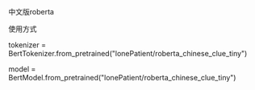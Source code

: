 中文版roberta

使用方式

tokenizer = BertTokenizer.from_pretrained("lonePatient/roberta_chinese_clue_tiny")

model = BertModel.from_pretrained("lonePatient/roberta_chinese_clue_tiny")
